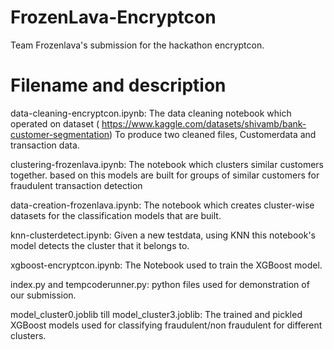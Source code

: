 # FrozenLava-Encryptcon
Team Frozenlava's submission for the hackathon encryptcon.

# Filename and description

data-cleaning-encryptcon.ipynb: The data cleaning notebook which operated on dataset ( https://www.kaggle.com/datasets/shivamb/bank-customer-segmentation) To produce two cleaned files, Customerdata and transaction data.

clustering-frozenlava.ipynb: The notebook which clusters similar customers together. based on this models are built for groups of similar customers for fraudulent transaction detection

data-creation-frozenlava.ipynb: The notebook which creates cluster-wise datasets for the classification models that are built.

knn-clusterdetect.ipynb: Given a new testdata, using KNN this notebook's model detects the cluster that it belongs to.

xgboost-encryptcon.ipynb: The Notebook used to train the XGBoost model.

index.py and tempcoderunner.py: python files used for demonstration of our submission.

model_cluster0.joblib till model_cluster3.joblib: The trained and pickled XGBoost models used for classifying fraudulent/non fraudulent for different clusters. 
